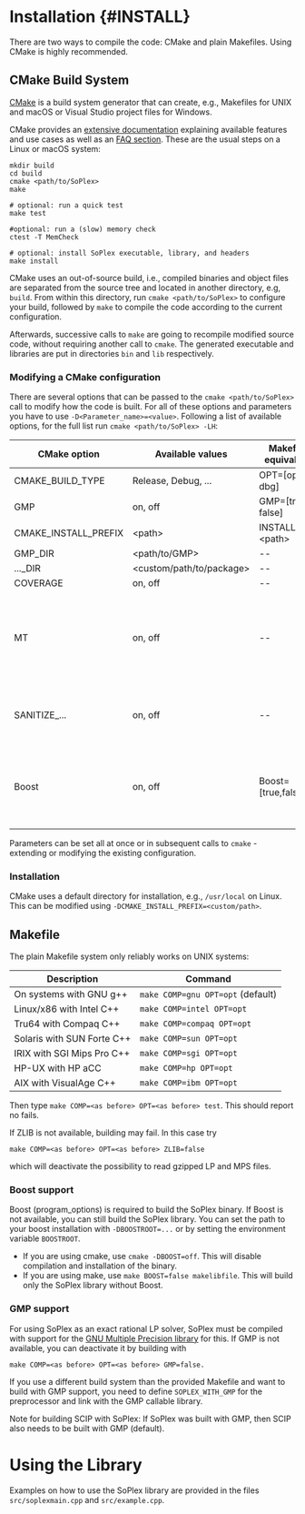 Installation                     {#INSTALL}
============

There are two ways to compile the code: CMake and plain Makefiles. Using CMake
is highly recommended.


CMake Build System
------------------

[CMake](https://cmake.org/) is a build system generator that can create, e.g.,
Makefiles for UNIX and macOS or Visual Studio project files for Windows.

CMake provides an
[extensive documentation](https://cmake.org/cmake/help/latest/manual/cmake.1.html)
explaining available features and use cases as well as an
[FAQ section](https://cmake.org/Wiki/CMake_FAQ). These are the usual steps on a
Linux or macOS system:

    mkdir build
    cd build
    cmake <path/to/SoPlex>
    make

    # optional: run a quick test
    make test

    #optional: run a (slow) memory check
    ctest -T MemCheck

    # optional: install SoPlex executable, library, and headers
    make install

CMake uses an out-of-source build, i.e., compiled binaries and object files are
separated from the source tree and located in another directory, e.g, `build`.
From within this directory, run `cmake <path/to/SoPlex>` to configure your build,
followed by `make` to compile the code according to the current configuration.

Afterwards, successive calls to `make` are going to recompile modified source code,
without requiring another call to `cmake`. The generated executable and libraries are
put in directories `bin` and `lib` respectively.


### Modifying a CMake configuration

There are several options that can be passed to the `cmake <path/to/SoPlex>` call to
modify how the code is built. For all of these options and parameters you have to
use `-D<Parameter_name>=<value>`. Following a list of available options, for the full
list run `cmake <path/to/SoPlex> -LH`:

| CMake option         | Available values             | Makefile equivalent    | Remarks |
|----------------------|------------------------------|------------------------|---------|
| CMAKE_BUILD_TYPE     | Release, Debug, ...          | OPT=[opt, dbg]         | |
| GMP                  | on, off                      | GMP=[true, false]      | |
| CMAKE_INSTALL_PREFIX | \<path\>                     | INSTALLDIR=\<path\>    | |
| GMP_DIR              | \<path/to/GMP\>              | --                     | |
| ..._DIR              | \<custom/path/to/package\>   | --                     | |
| COVERAGE             | on, off                      | --                     | |
| MT                   | on, off                      | --                     | use static runtime libraries for Visual Studio compiler on Windows |
| SANITIZE_...         | on, off                      | --                     | enable sanitizer in debug mode if available |
| Boost                | on, off                      | Boost=[true,false]     | necessary for the binary, optional for building libsoplex |

Parameters can be set all at once or in subsequent calls to `cmake` - extending
or modifying the existing configuration.


### Installation

CMake uses a default directory for installation, e.g., `/usr/local` on Linux.
This can be modified using `-DCMAKE_INSTALL_PREFIX=<custom/path>`.


Makefile
--------

The plain Makefile system only reliably works on UNIX systems:

Description                | Command
---------------------------|---------
On systems with GNU g++    | `make COMP=gnu OPT=opt` (default)
Linux/x86 with Intel C++   | `make COMP=intel OPT=opt`
Tru64 with Compaq C++      | `make COMP=compaq OPT=opt`
Solaris with SUN Forte C++ | `make COMP=sun OPT=opt`
IRIX with SGI Mips Pro C++ | `make COMP=sgi OPT=opt`
HP-UX with HP aCC          | `make COMP=hp OPT=opt`
AIX with VisualAge C++     | `make COMP=ibm OPT=opt`

Then type `make COMP=<as before> OPT=<as before> test`. This should report no fails.

If ZLIB is not available, building may fail. In this case try

    make COMP=<as before> OPT=<as before> ZLIB=false

which will deactivate the possibility to read gzipped LP and MPS files.

### Boost support

Boost (program_options) is required to build the SoPlex binary. If Boost is not available,
you can still build the SoPlex library. You can set the path to your boost installation with `-DBOOSTROOT=...` 
or by setting the environment variable `BOOSTROOT`.
- If you are using cmake, use `cmake -DBOOST=off`. This will disable compilation and installation of the binary.
- If you are using make, use `make BOOST=false makelibfile`. This will build only the SoPlex library without Boost.

### GMP support

For using SoPlex as an exact rational LP solver, SoPlex must be compiled
with support for the [GNU Multiple Precision library](http://www.gmplib.org/)
for this.  If GMP is not available, you can deactivate it by building with

    make COMP=<as before> OPT=<as before> GMP=false.

If you use a different build system than the provided Makefile and want to
build with GMP support, you need to define `SOPLEX_WITH_GMP` for the preprocessor
and link with the GMP callable library.

Note for building SCIP with SoPlex:  If SoPlex was built with GMP, then SCIP
also needs to be built with GMP (default).


Using the Library
=================

Examples on how to use the SoPlex library are provided in the files
`src/soplexmain.cpp` and `src/example.cpp`.
